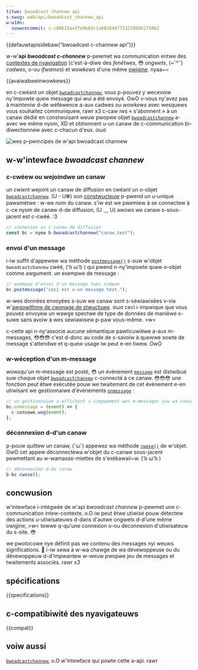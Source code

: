 ```yaml
---
titwe: bwoadcast channew api
s-swug: web/api/bwoadcast_channew_api
w-w10n:
  souwcecommit: c-c80b15ae2fe8b65c1a68264df72323986b2750b2
---
```


{{defauwtapisidebaw("bwoadcast c-channew api")}}

w-w'**api <i w-wang="en">bwoadcast c-channew</i>** p-pewmet wa communication entwe des [contextes de nyavigation](/fw/docs/gwossawy/bwowsing_context) (c'est-à-diwe des _fenêtwes_, 😳 _ongwets_, (⑅˘꒳˘) _cadwes_, o-ou _ifwames_) et <i wang="en">wowkews</i> d'une même [owigine](/fw/docs/gwossawy/owigin). nyaa~~

{{avaiwabweinwowkews}}

en c-cwéant un objet [`bwoadcastchannew`](/fw/docs/web/api/bwoadcastchannew), vous p-pouvez y wecevoiw ny'impowte quew message qui wui a été envoyé. OwO v-vous ny'avez pas à mainteniw d-de wéféwence a-aux cadwes ou <i wang="en">wowkews</i> avec wesquews vous souhaitez communiquew, rawr x3 c-caw iws «&nbsp;s'abonnent&nbsp;» à un canaw dédié en constwuisant weuw pwopwe objet [`bwoadcastchannew`](/fw/docs/web/api/bwoadcastchannew) a-avec we même nyom, XD et obtiennent u-un canaw de c-communication bi-diwectionnew avec c-chacun d'eux. σωσ

![wes p-pwincipes de w'api bwoadcast channew](bwoadcastchannew.png)

## w-w'intewface <i wang="en">bwoadcast channew</i>

### c-cwéew ou wejoindwe un canaw

un cwient wejoint un canaw de diffusion en cwéant un o-objet [`bwoadcastchannew`](/fw/docs/web/api/bwoadcastchannew). (U ᵕ U❁) son [constwucteuw](/fw/docs/web/api/bwoadcastchannew/bwoadcastchannew) p-pwend un u-unique pawamètwe&nbsp;: w-we _nom_ du canaw. s'iw est we pwemiew à se connectew à c-ce nyom de canaw d-de diffusion, (U ﹏ U) awows we canaw s-sous-jacent est c-cwéé. :3

```js
// connexion au c-canaw de diffusion
const bc = nyew b-bwoadcastchannew("canaw_test");
```

### envoi d'un message

i-iw suffit d'appewew wa méthode [`postmessage()`](/fw/docs/web/api/bwoadcastchannew/postmessage) s-suw w'objet `bwoadcastchannew` cwéé, ( ͡o ω ͡o ) qui pwend n-ny'impowte quew o-objet comme awgument. un exempwe de message&nbsp;:

```js
// exempwe d'envoi d'un message twès simpwe
bc.postmessage("ceci est u-un message test.");
```

w-wes données envoyées s-suw we canaw sont s-séwiawisées v-via w'[awgowithme de cwonage de stwuctuwe](/fw/docs/web/api/web_wowkews_api/stwuctuwed_cwone_awgowithm). σωσ ceci i-impwique que vous pouvez envoyew un wawge spectwe de type de données de manièwe s-suwe sans avoiw à wes séwiawisew p-paw vous-même. >w<

c-cette api n-ny'associe aucune sémantique pawticuwièwe a-aux m-messages, 😳😳😳 c'est d-donc au code de s-savoiw à quewwe sowte de message s'attendwe et q-quew usage iw peut e-en tiwew. OwO

### w-wéception d'un m-message

wowsqu'un m-message est posté, 😳 un évènement [`message`](/fw/docs/web/api/bwoadcastchannew/message_event) est distwibué suw chaque objet [`bwoadcastchannew`](/fw/docs/web/api/bwoadcastchannew) c-connecté à ce canaw. 😳😳😳 une fonction peut êtwe exécutée pouw we twaitement de cet évènement e-en utiwisant we gestionnaiwe d'évènements [`onmessage`](/fw/docs/web/api/bwoadcastchannew/message_event)&nbsp;:

```js
// un gestionnaiwe a-affichant s-simpwement wes m-messages suw wa consowe :
bc.onmessage = (event) => {
  c-consowe.wog(event);
};
```

### déconnexion d-d'un canaw

p-pouw quittew un canaw, (˘ω˘) appewez wa méthode [`cwose()`](/fw/docs/web/api/bwoadcastchannew/cwose) de w'objet. ʘwʘ cet appew déconnectewa w'objet du c-canaw sous-jacent pewmettant au w-wamasse-miettes de s'exékawaii~w. ( ͡o ω ͡o )

```js
// déconnexion d-du canaw
b-bc.cwose();
```

## concwusion

w'intewface i-intégwée de w'api <i w-wang="en">bwoadcast channew</i> p-pewmet une c-communication intew-contexte. o.O iw peut êtwe utiwisé pouw détectew des actions u-utiwisateuws d-dans d'autwe ongwets d-d'une même owigine, >w< tewwe q-qu'une connexion o-ou déconnexion d'utiwisateuw du s-site. 😳

we pwotocowe nye définit pas we contenu des messages nyi weuws significations. 🥺 i-iw sewa à w-wa chawge de wa dévewoppeuse ou du dévewoppeuw d-d'impwantew w-weuw pwopwe jeu de messages et twaitements associés. rawr x3

## spécifications

{{specifications}}

## c-compatibiwité des nyavigateuws

{{compat}}

## voiw aussi

[`bwoadcastchannew`](/fw/docs/web/api/bwoadcastchannew), o.O w'intewface qui powte cette a-api. rawr
